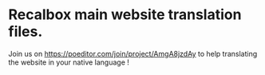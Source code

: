 Recalbox main website translation files.
======
Join us on https://poeditor.com/join/project/AmgA8jzdAy to help translating the website in your native language !

